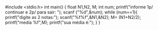 #include <stdio.h>
 int main()
 {
float N1,N2, M;
int num;
printf("informe 1p/ continuar e 2p/ para sair: ");
scanf ("%d",&num);
while (num==1){
    printf("digite as 2 notas:");
    scanf("%f%f",&N1,&N2);
    M= (N1+N2/2);
    printf("media %f",M);
    printf("sua média é:");
}
}
